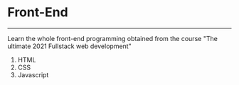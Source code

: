 # Front-End

-------

Learn the whole front-end programming obtained from the course "The ultimate 2021 Fullstack web development"
1. HTML
2. CSS
3. Javascript